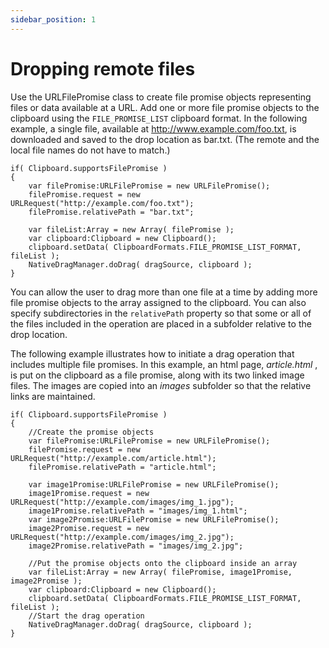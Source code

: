 ```yaml
---
sidebar_position: 1
---
```


# Dropping remote files

Use the URLFilePromise class to create file promise objects representing files
or data available at a URL. Add one or more file promise objects to the
clipboard using the `FILE_PROMISE_LIST` clipboard format. In the following
example, a single file, available at http://www.example.com/foo.txt, is
downloaded and saved to the drop location as bar.txt. (The remote and the local
file names do not have to match.)

```
if( Clipboard.supportsFilePromise )
{
	var filePromise:URLFilePromise = new URLFilePromise();
	filePromise.request = new URLRequest("http://example.com/foo.txt");
	filePromise.relativePath = "bar.txt";

	var fileList:Array = new Array( filePromise );
	var clipboard:Clipboard = new Clipboard();
	clipboard.setData( ClipboardFormats.FILE_PROMISE_LIST_FORMAT, fileList );
	NativeDragManager.doDrag( dragSource, clipboard );
}
```

You can allow the user to drag more than one file at a time by adding more file
promise objects to the array assigned to the clipboard. You can also specify
subdirectories in the `relativePath` property so that some or all of the files
included in the operation are placed in a subfolder relative to the drop
location.

The following example illustrates how to initiate a drag operation that includes
multiple file promises. In this example, an html page, _article.html_ , is put
on the clipboard as a file promise, along with its two linked image files. The
images are copied into an _images_ subfolder so that the relative links are
maintained.

```
if( Clipboard.supportsFilePromise )
{
	//Create the promise objects
	var filePromise:URLFilePromise = new URLFilePromise();
	filePromise.request = new URLRequest("http://example.com/article.html");
	filePromise.relativePath = "article.html";

	var image1Promise:URLFilePromise = new URLFilePromise();
	image1Promise.request = new URLRequest("http://example.com/images/img_1.jpg");
	image1Promise.relativePath = "images/img_1.html";
	var image2Promise:URLFilePromise = new URLFilePromise();
	image2Promise.request = new URLRequest("http://example.com/images/img_2.jpg");
	image2Promise.relativePath = "images/img_2.jpg";

	//Put the promise objects onto the clipboard inside an array
	var fileList:Array = new Array( filePromise, image1Promise, image2Promise );
	var clipboard:Clipboard = new Clipboard();
	clipboard.setData( ClipboardFormats.FILE_PROMISE_LIST_FORMAT, fileList );
	//Start the drag operation
	NativeDragManager.doDrag( dragSource, clipboard );
}
```
